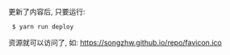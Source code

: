 更新了内容后, 只要运行: 

``` $ yarn run deploy```

资源就可以访问了, 如:
https://songzhw.github.io/repo/favicon.ico  

